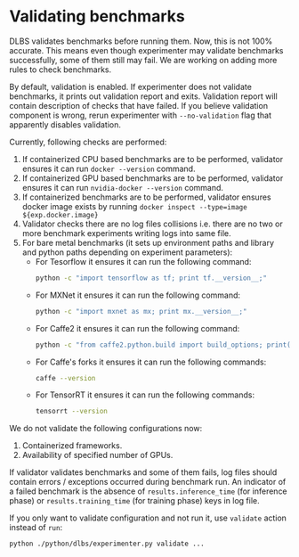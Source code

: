 # __Validating benchmarks__

DLBS validates benchmarks before running them. Now, this is not 100% accurate. This means
even though experimenter may validate benchmarks successfully, some of them still may fail.
We are working on adding more rules to check benchmarks.

By default, validation is enabled. If experimenter does not validate benchmarks, it prints
out validation report and exits. Validation report will contain description of checks that
have failed. If you believe validation component is wrong, rerun experimenter with
`--no-validation` flag that apparently disables validation.

Currently, following checks are performed:

1. If containerized CPU based benchmarks are to be performed, validator ensures it can
   run `docker --version` command.
2. If containerized GPU based benchmarks are to be performed, validator ensures it can
   run `nvidia-docker --version` command.
3. If containerized benchmarks are to be performed, validator ensures docker image exists
   by running `docker inspect --type=image ${exp.docker.image}`
4. Validator checks there are no log files collisions i.e. there are no two or more
   benchmark experiments writing logs into same file.
5. For bare metal benchmarks (it sets up environment paths and library and python paths
   depending on experiment parameters):
      - For Tesorflow it ensures it can run the following command:
        ```bash
        python -c "import tensorflow as tf; print tf.__version__;"
        ```
      - For MXNet it ensures it can run the following command:
        ```bash
        python -c "import mxnet as mx; print mx.__version__;"
        ```
      - For Caffe2 it ensures it can run the following command:
        ```bash
        python -c "from caffe2.python.build import build_options; print(build_options);"
        ```
      - For Caffe's forks it ensures it can run the following commands:
        ```bash
        caffe --version
        ```
      - For TensorRT it ensures it can run the following commands:
        ```bash
        tensorrt --version
        ```


  We do not validate the following configurations now:
  1. Containerized frameworks.
  2. Availability of specified number of GPUs.

If validator validates benchmarks and some of them fails, log files should contain errors /
exceptions occurred during benchmark run. An indicator of a failed benchmark is the absence
of `results.inference_time` (for inference phase) or `results.training_time` (for training phase) keys in log file.

If you only want to validate configuration and not run it, use `validate` action
instead of `run`:
```bash
python ./python/dlbs/experimenter.py validate ...
```
